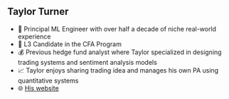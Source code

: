 ## Taylor Turner 

- :office: Principal ML Engineer with over half a decade of niche real-world experience
- :book: L3 Candidate in the CFA Program 
- :moneybag: Previous hedge fund analyst where Taylor specialized in designing trading systems and sentiment analysis models
- :chart_with_upwards_trend: Taylor enjoys sharing trading idea and manages his own PA using quantitative systems
- 🌐 [His website](https://www.taylorfturner.com)
